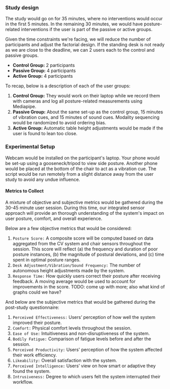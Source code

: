 ### Study design

The study would go on for 35 minutes, where no interventions would occur in the first 5 minutes. In the remaining 30 minutes, we would have posture-related interventions if the user is part of the passive or active groups.

Given the time constraints we're facing, we will reduce the number of participants and adjust the factorial design. If the standing desk is not ready as we are close to the deadline, we can 2 users each to the control and passive groups.

- **Control Group:** 2 participants
- **Passive Group:** 4 participants
- **Active Group:** 4 participants

To recap, below is a description of each of the user groups:

1. **Control Group:** They would work on their laptop while we record them with cameras and log all posture-related measurements using Mediapipe.
2. **Passive Group:** About the same set-up as the control group, 15 minutes of vibration cues, and 15 minutes of sound cues. Modality sequencing would be randomized to avoid ordering bias.
3. **Active Group:** Automatic table height adjustments would be made if the user is found to lean too close.

### Experimental Setup

Webcam would be installed on the participant's laptop. Your phone would be set-up using a gooseneck/tripod to view side posture. Another phone would be placed at the bottom of the chair to act as a vibration cue. The script would be run remotely from a slight distance away from the user study to avoid any undue influence.

#### Metrics to Collect

A mixture of objective and subjective metrics would be gathered during the 30-45 minute user session. During this time, our integrated sensor approach will provide an thorough understanding of the system's impact on user posture, comfort, and overall experience.

Below are a few objective metrics that would be considered:

1. `Posture Score:` A composite score will be computed based on data aggregated from the CV system and chair sensors throughout the session. This score will reflect (a) the frequency and duration of poor posture instances, (b) the magnitude of postural deviations, and (c) time spent in optimal posture ranges.
2. `Desk Adjustment/Vibration/Sound Frequency:` The number of autonomous height adjustments made by the system.
3. `Response Time:` How quickly users correct their posture after receiving feedback. A moving average would be used to account for improvements in the score.
TODO: come up with more; also what kind of graphs could we have?


And below are the subjective metrics that would be gathered during the post-study questionnaire:

1. `Perceived Effectiveness:` Users’ perception of how well the system improved their posture.
2. `Comfort:` Physical comfort levels throughout the session.
3. `Ease of Use:` Intuitiveness and non-disruptiveness of the system.
4. `Bodily Fatigue:` Comparison of fatigue levels before and after the session.
5. `Perceived Productivity:` Users' perception of how the system affected their work efficiency.
6. `Likeability:` Overall satisfaction with the system.
7. `Perceived Intelligence:` Users’ view on how smart or adaptive they found the system.
8. `Intrusiveness:` Degree to which users felt the system interrupted their workflow.